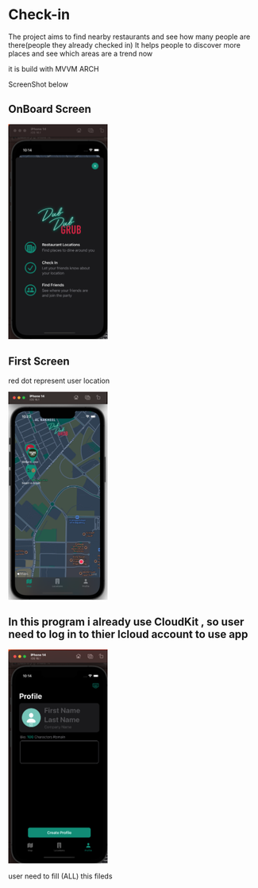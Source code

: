 # Check-in

The project aims to find nearby restaurants and see how many people are there(people they already checked in)
It helps people to discover more places and see which areas are a trend now

it is build with MVVM ARCH

ScreenShot below 

## OnBoard Screen 
<img src="ScreenShots/OnBoard.PNG" alt="drawing" width="200"/>

## First Screen
red dot represent user location 

<img src="ScreenShots/FirstScreen.PNG" alt="drawing" width="200"/>

## In this program i already use CloudKit , so user need to log in to thier Icloud account to use app


<img src="ScreenShots/emptyFields.PNG" alt="drawing" width="200"/>

user need to fill (ALL) this fileds 




